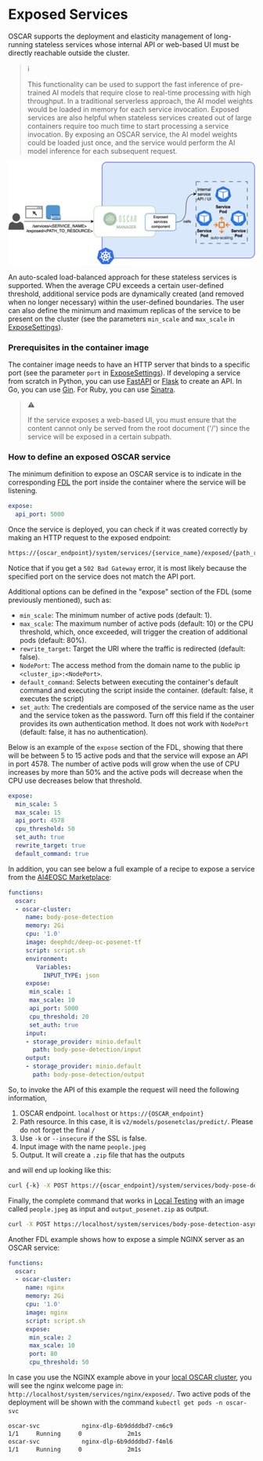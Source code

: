 # Exposed Services


OSCAR supports the deployment and elasticity management of long-running stateless services whose internal API or web-based UI must be directly reachable outside the cluster. 

> ℹ️
> 
> This functionality can be used to support the fast inference of pre-trained AI models that require close to real-time processing with high throughput. 
> In a traditional serverless approach, the AI model weights would be loaded in memory for each service invocation.
> Exposed services are also helpful when stateless services created out of large containers require too much time to start processing a service invocation.
> By exposing an OSCAR service, the AI model weights could be loaded just once, and the service would perform the AI model inference for each subsequent request.

![OSCAR Exposed Service](images/oscar-exposed-service.png)


 An auto-scaled load-balanced approach for these stateless services is supported. When the average CPU exceeds a certain user-defined threshold, additional service pods are dynamically created (and removed when no longer necessary) within the user-defined boundaries. The user can also define the minimum and maximum replicas of the service to be present on the cluster (see the parameters `min_scale` and `max_scale` in [ExposeSettings](fdl.md/#exposesettings)).


### Prerequisites in the container image
The container image needs to have an HTTP server that binds to a specific port (see the parameter `port` in [ExposeSettings](fdl.md/#exposesettings)). If developing a service from scratch in Python, you can use [FastAPI](https://fastapi.tiangolo.com/) or [Flask](https://flask.palletsprojects.com/en/2.3.x/) to create an API. In Go, you can use [Gin](https://gin-gonic.com/). For Ruby, you can use [Sinatra](https://sinatrarb.com/). 


> ⚠️
>
> If the service exposes a web-based UI, you must ensure that the content cannot only be served from the root document ('/') since the service will be exposed in a certain subpath.
>

### How to define an exposed OSCAR service

The minimum definition to expose an OSCAR service is to indicate in the corresponding [FDL](fdl.md) the port inside the container where the service will be listening.

``` yaml
expose:
  api_port: 5000
```

Once the service is deployed, you can check if it was created correctly by making an HTTP request to the exposed endpoint: 

``` bash
https://{oscar_endpoint}/system/services/{service_name}/exposed/{path_resource} 

```

Notice that if you get a `502 Bad Gateway` error, it is most likely because the specified port on the service does not match the API port.

Additional options can be defined in the "expose" section of the FDL (some previously mentioned), such as:

- `min_scale`: The minimum number of active pods (default: 1).
- `max_scale`: The maximum number of active pods (default: 10) or the CPU threshold, which, once exceeded, will trigger the creation of additional pods (default: 80%).
- `rewrite_target`: Target the URI where the traffic is redirected (default: false).
- `NodePort`: The access method from the domain name to the public ip `<cluster_ip>:<NodePort>`.
- `default_command`: Selects between executing the container's default command and executing the script inside the container. (default: false, it executes the script)
- `set_auth`: The credentials are composed of the service name as the user and the service token as the password. Turn off this field if the container provides its own authentication method. It does not work with `NodePort` (default: false, it has no authentication).


Below is an example of the `expose` section of the FDL, showing that there will be between 5 to 15 active pods and that the service will expose an API in port 4578. The number of active pods will grow when the use of CPU increases by more than 50% and the active pods will decrease when the CPU use decreases below that threshold.

``` yaml
expose:
  min_scale: 5 
  max_scale: 15 
  api_port: 4578  
  cpu_threshold: 50
  set_auth: true
  rewrite_target: true
  default_command: true
```

In addition, you can see below a full example of a recipe to expose a service from the [AI4EOSC Marketplace](https://dashboard.cloud.ai4eosc.eu/marketplace):

``` yaml
functions:
  oscar:
  - oscar-cluster:
     name: body-pose-detection
     memory: 2Gi
     cpu: '1.0'
     image: deephdc/deep-oc-posenet-tf
     script: script.sh
     environment:
        Variables:
          INPUT_TYPE: json  
     expose:
      min_scale: 1 
      max_scale: 10 
      api_port: 5000  
      cpu_threshold: 20 
      set_auth: true
     input:
     - storage_provider: minio.default
       path: body-pose-detection/input
     output:
     - storage_provider: minio.default
       path: body-pose-detection/output
```

So, to invoke the API of this example the request will need the following information,

1. OSCAR endpoint. `localhost` or `https://{OSCAR_endpoint}`
2. Path resource. In this case, it is `v2/models/posenetclas/predict/`. Please do not forget the final `/`
3. Use `-k` or `--insecure` if the SSL is false.
4. Input image with the name `people.jpeg`
5. Output. It will create a `.zip` file that has the outputs

and will end up looking like this:

``` bash
curl {-k} -X POST https://{oscar_endpoint}/system/services/body-pose-detection-async/exposed/{path resource} -H  "accept: */*" -H  "Content-Type: multipart/form-data" -F "data=@{input image};type=image/png" --output {output file}
```

Finally, the complete command that works in [Local Testing](https://docs.oscar.grycap.net/local-testing/) with an image called `people.jpeg` as input and `output_posenet.zip` as output.

``` bash
curl -X POST https://localhost/system/services/body-pose-detection-async/exposed/v3/models/posenetclas/predict/ -H  "accept: */*" -H  "Content-Type: multipart/form-data" -F "data=@people.jpeg;type=image/png" --output output_posenet.zip
```

Another FDL example shows how to expose a simple NGINX server as an OSCAR service:

``` yaml
functions:
  oscar:
  - oscar-cluster:
     name: nginx
     memory: 2Gi
     cpu: '1.0'
     image: nginx
     script: script.sh
     expose:
      min_scale: 2 
      max_scale: 10 
      port: 80  
      cpu_threshold: 50 
```

In case you use the NGINX example above in your [local OSCAR cluster](https://docs.oscar.grycap.net/local-testing/), you will see the nginx welcome page in: `http://localhost/system/services/nginx/exposed/`.
Two active pods of the deployment will be shown with the command `kubectl get pods -n oscar-svc`

``` text
oscar-svc            nginx-dlp-6b9ddddbd7-cm6c9                         1/1     Running     0             2m1s
oscar-svc            nginx-dlp-6b9ddddbd7-f4ml6                         1/1     Running     0             2m1s
```